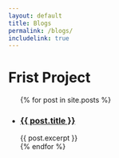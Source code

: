 ```yaml
---
layout: default
title: Blogs
permalink: /blogs/
includelink: true
---
```


<h1>Frist Project</h1>

  <ul class="posts">
    {% for post in site.posts %}
      <li>  
      <a href="{{ post.url }}"><h3>{{ post.title }}</h3></a>
        {{ post.excerpt }}
      </li>
    {% endfor %}
  </ul>

